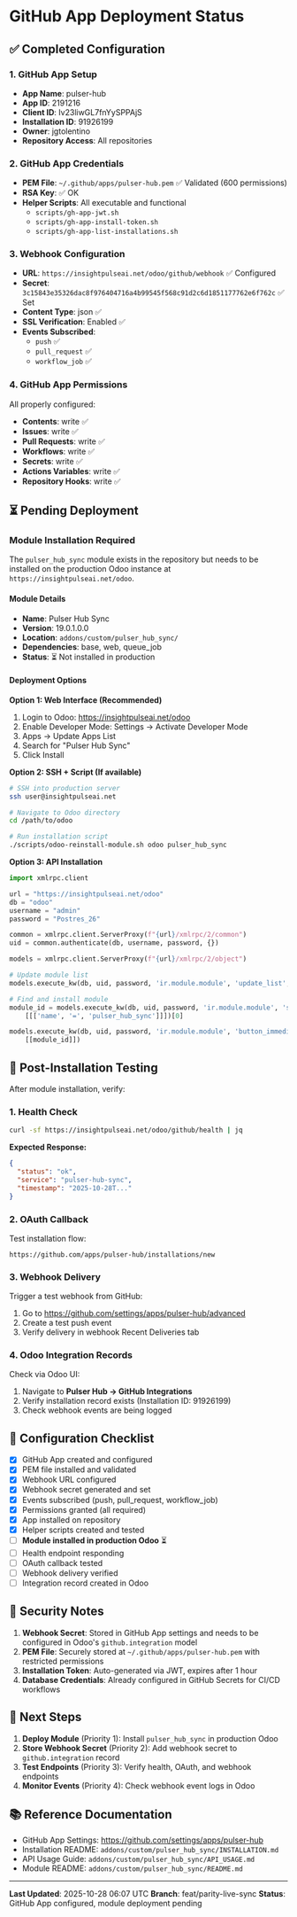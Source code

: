 # GitHub App Deployment Status

## ✅ Completed Configuration

### 1. GitHub App Setup
- **App Name**: pulser-hub
- **App ID**: 2191216
- **Client ID**: Iv23liwGL7fnYySPPAjS
- **Installation ID**: 91926199
- **Owner**: jgtolentino
- **Repository Access**: All repositories

### 2. GitHub App Credentials
- **PEM File**: `~/.github/apps/pulser-hub.pem` ✅ Validated (600 permissions)
- **RSA Key**: ✅ OK
- **Helper Scripts**: All executable and functional
  - `scripts/gh-app-jwt.sh`
  - `scripts/gh-app-install-token.sh`
  - `scripts/gh-app-list-installations.sh`

### 3. Webhook Configuration
- **URL**: `https://insightpulseai.net/odoo/github/webhook` ✅ Configured
- **Secret**: `3c15843e35326dac8f976404716a4b99545f568c91d2c6d1851177762e6f762c` ✅ Set
- **Content Type**: json ✅
- **SSL Verification**: Enabled ✅
- **Events Subscribed**:
  - `push` ✅
  - `pull_request` ✅
  - `workflow_job` ✅

### 4. GitHub App Permissions
All properly configured:
- **Contents**: write ✅
- **Issues**: write ✅
- **Pull Requests**: write ✅
- **Workflows**: write ✅
- **Secrets**: write ✅
- **Actions Variables**: write ✅
- **Repository Hooks**: write ✅

## ⏳ Pending Deployment

### Module Installation Required
The `pulser_hub_sync` module exists in the repository but needs to be installed on the production Odoo instance at `https://insightpulseai.net/odoo`.

#### Module Details
- **Name**: Pulser Hub Sync
- **Version**: 19.0.1.0.0
- **Location**: `addons/custom/pulser_hub_sync/`
- **Dependencies**: base, web, queue_job
- **Status**: ⏳ Not installed in production

#### Deployment Options

**Option 1: Web Interface (Recommended)**
1. Login to Odoo: https://insightpulseai.net/odoo
2. Enable Developer Mode: Settings → Activate Developer Mode
3. Apps → Update Apps List
4. Search for "Pulser Hub Sync"
5. Click Install

**Option 2: SSH + Script (If available)**
```bash
# SSH into production server
ssh user@insightpulseai.net

# Navigate to Odoo directory
cd /path/to/odoo

# Run installation script
./scripts/odoo-reinstall-module.sh odoo pulser_hub_sync
```

**Option 3: API Installation**
```python
import xmlrpc.client

url = "https://insightpulseai.net/odoo"
db = "odoo"
username = "admin"
password = "Postres_26"

common = xmlrpc.client.ServerProxy(f"{url}/xmlrpc/2/common")
uid = common.authenticate(db, username, password, {})

models = xmlrpc.client.ServerProxy(f"{url}/xmlrpc/2/object")

# Update module list
models.execute_kw(db, uid, password, 'ir.module.module', 'update_list', [])

# Find and install module
module_id = models.execute_kw(db, uid, password, 'ir.module.module', 'search',
    [[['name', '=', 'pulser_hub_sync']]])[0]

models.execute_kw(db, uid, password, 'ir.module.module', 'button_immediate_install',
    [[module_id]])
```

## 🧪 Post-Installation Testing

After module installation, verify:

### 1. Health Check
```bash
curl -sf https://insightpulseai.net/odoo/github/health | jq
```
**Expected Response:**
```json
{
  "status": "ok",
  "service": "pulser-hub-sync",
  "timestamp": "2025-10-28T..."
}
```

### 2. OAuth Callback
Test installation flow:
```
https://github.com/apps/pulser-hub/installations/new
```

### 3. Webhook Delivery
Trigger a test webhook from GitHub:
1. Go to https://github.com/settings/apps/pulser-hub/advanced
2. Create a test push event
3. Verify delivery in webhook Recent Deliveries tab

### 4. Odoo Integration Records
Check via Odoo UI:
1. Navigate to **Pulser Hub → GitHub Integrations**
2. Verify installation record exists (Installation ID: 91926199)
3. Check webhook events are being logged

## 📝 Configuration Checklist

- [x] GitHub App created and configured
- [x] PEM file installed and validated
- [x] Webhook URL configured
- [x] Webhook secret generated and set
- [x] Events subscribed (push, pull_request, workflow_job)
- [x] Permissions granted (all required)
- [x] App installed on repository
- [x] Helper scripts created and tested
- [ ] **Module installed in production Odoo** ⏳
- [ ] Health endpoint responding
- [ ] OAuth callback tested
- [ ] Webhook delivery verified
- [ ] Integration record created in Odoo

## 🔐 Security Notes

1. **Webhook Secret**: Stored in GitHub App settings and needs to be configured in Odoo's `github.integration` model
2. **PEM File**: Securely stored at `~/.github/apps/pulser-hub.pem` with restricted permissions
3. **Installation Token**: Auto-generated via JWT, expires after 1 hour
4. **Database Credentials**: Already configured in GitHub Secrets for CI/CD workflows

## 🚀 Next Steps

1. **Deploy Module** (Priority 1): Install `pulser_hub_sync` in production Odoo
2. **Store Webhook Secret** (Priority 2): Add webhook secret to `github.integration` record
3. **Test Endpoints** (Priority 3): Verify health, OAuth, and webhook endpoints
4. **Monitor Events** (Priority 4): Check webhook event logs in Odoo

## 📚 Reference Documentation

- GitHub App Settings: https://github.com/settings/apps/pulser-hub
- Installation README: `addons/custom/pulser_hub_sync/INSTALLATION.md`
- API Usage Guide: `addons/custom/pulser_hub_sync/API_USAGE.md`
- Module README: `addons/custom/pulser_hub_sync/README.md`

---
**Last Updated**: 2025-10-28 06:07 UTC
**Branch**: feat/parity-live-sync
**Status**: GitHub App configured, module deployment pending

